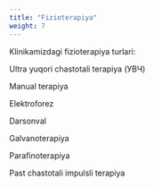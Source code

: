 ```yaml
---
title: "Fizioterapiya"
weight: 7
---
```


Klinikamizdagi fizioterapiya turlari:

Ultra yuqori chastotali terapiya (УВЧ)

Manual terapiya

Elektroforez

Darsonval

Galvanoterapiya

Parafinoterapiya

Past chastotali impulsli terapiya
